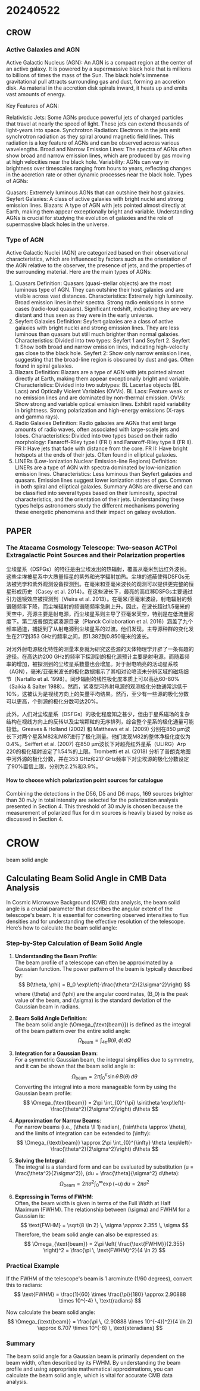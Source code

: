 
# 20240522
## CROW
### Active Galaxies and AGN
Active Galactic Nucleus (AGN):
An AGN is a compact region at the center of an active galaxy. It is powered by a supermassive black hole that is millions to billions of times the mass of the Sun. The black hole's immense gravitational pull attracts surrounding gas and dust, forming an accretion disk. As material in the accretion disk spirals inward, it heats up and emits vast amounts of energy.

Key Features of AGN:

Relativistic Jets: Some AGNs produce powerful jets of charged particles that travel at nearly the speed of light. These jets can extend thousands of light-years into space.
Synchrotron Radiation: Electrons in the jets emit synchrotron radiation as they spiral around magnetic field lines. This radiation is a key feature of AGNs and can be observed across various wavelengths.
Broad and Narrow Emission Lines: The spectra of AGNs often show broad and narrow emission lines, which are produced by gas moving at high velocities near the black hole.
Variability: AGNs can vary in brightness over timescales ranging from hours to years, reflecting changes in the accretion rate or other dynamic processes near the black hole.
Types of AGNs:

Quasars: Extremely luminous AGNs that can outshine their host galaxies.
Seyfert Galaxies: A class of active galaxies with bright nuclei and strong emission lines.
Blazars: A type of AGN with jets pointed almost directly at Earth, making them appear exceptionally bright and variable.
Understanding AGNs is crucial for studying the evolution of galaxies and the role of supermassive black holes in the universe.

### Type of AGN
Active Galactic Nuclei (AGN) are categorized based on their observational characteristics, which are influenced by factors such as the orientation of the AGN relative to the observer, the presence of jets, and the properties of the surrounding material. Here are the main types of AGNs:

1. Quasars
Definition: Quasars (quasi-stellar objects) are the most luminous type of AGN. They can outshine their host galaxies and are visible across vast distances.
Characteristics:
Extremely high luminosity.
Broad emission lines in their spectra.
Strong radio emissions in some cases (radio-loud quasars).
Significant redshift, indicating they are very distant and thus seen as they were in the early universe.
2. Seyfert Galaxies
Definition: Seyfert galaxies are a class of active galaxies with bright nuclei and strong emission lines. They are less luminous than quasars but still much brighter than normal galaxies.
Characteristics:
Divided into two types: Seyfert 1 and Seyfert 2.
Seyfert 1: Show both broad and narrow emission lines, indicating high-velocity gas close to the black hole.
Seyfert 2: Show only narrow emission lines, suggesting that the broad-line region is obscured by dust and gas.
Often found in spiral galaxies.
3. Blazars
Definition: Blazars are a type of AGN with jets pointed almost directly at Earth, making them appear exceptionally bright and variable.
Characteristics:
Divided into two subtypes: BL Lacertae objects (BL Lacs) and Optically Violent Variables (OVVs).
BL Lacs: Feature weak or no emission lines and are dominated by non-thermal emission.
OVVs: Show strong and variable optical emission lines.
Exhibit rapid variability in brightness.
Strong polarization and high-energy emissions (X-rays and gamma rays).
4. Radio Galaxies
Definition: Radio galaxies are AGNs that emit large amounts of radio waves, often associated with large-scale jets and lobes.
Characteristics:
Divided into two types based on their radio morphology: Fanaroff-Riley type I (FR I) and Fanaroff-Riley type II (FR II).
FR I: Have jets that fade with distance from the core.
FR II: Have bright hotspots at the ends of their jets.
Often found in elliptical galaxies.
5. LINERs (Low-Ionization Nuclear Emission-line Regions)
Definition: LINERs are a type of AGN with spectra dominated by low-ionization emission lines.
Characteristics:
Less luminous than Seyfert galaxies and quasars.
Emission lines suggest lower ionization states of gas.
Common in both spiral and elliptical galaxies.
Summary
AGNs are diverse and can be classified into several types based on their luminosity, spectral characteristics, and the orientation of their jets. Understanding these types helps astronomers study the different mechanisms powering these energetic phenomena and their impact on galaxy evolution.

## PAPER
### The Atacama Cosmology Telescope: Two-season ACTPol Extragalactic Point Sources and their Polarization properties

尘埃星系（DSFGs）的特征是由尘埃发出的热辐射，覆盖从毫米到远红外波长。这些尘埃被星系中大质量恒星的紫外和光学辐射加热。尘埃的遮蔽使得DSFGs无法被光学和紫外观测设备探测到。在毫米和亚毫米波长的观测可以提供更完整的恒星形成历史（Casey et al. 2014）。在这些波长下，最亮的高红移DSFGs主要通过引力透镜效应被探测到（Vieira et al. 2013）。在毫米/亚毫米波段，射电辐射的频谱随频率下降，而尘埃辐射的频谱随频率急剧上升。因此，在波长超过1.5毫米的天空中，亮源主要是射电源，而尘埃星系则主导了亚毫米天空，特别是在低流量密度下。第二版普朗克紧凑源目录（Planck Collaboration et al. 2016）涵盖了九个频率通道，捕捉到了从射电源到尘埃星系的过渡。他们发现，主导源种群的变化发生在217到353 GHz的频率之间，即1.382到0.850毫米的波长。

对河外射电源极化特性的测量本身就为研究这些源的天体物理学开辟了一条有趣的途径。在高达约200 GHz的频率下探测到的极化源预计主要是射电源，而随着频率的增加，被探测到的尘埃星系数量也会增加。对于射电响亮的活动星系核（AGN），毫米/亚毫米波长的极化数据揭示了其相对论喷流未分辨区域的磁场细节（Nartallo et al. 1998）。同步辐射的线性极化度本质上可以高达60-80%（Saikia & Salter 1988）。然而，紧凑型河外射电源的观测极化分数通常远低于10%，这被认为是视线方向上的矢量平均结果。然而，至少有一些源的极化分数可以更高，个别源的极化分数可达20%。

此外，人们对尘埃星系（DSFGs）的极化程度知之甚少，但由于星系磁场的复杂结构在视线方向上的反转以及尘埃颗粒的无序排列，综合整个星系的极化通量可能较低。Greaves & Holland (2002) 和 Matthews et al. (2009) 分别在850 μm波长下对两个星系M82和M87进行了极化测量。他们发现M82的整体净极化度仅为0.4%。Seiffert et al. (2007) 在850 μm波长下对超亮红外星系（ULIRG）Arp 220的极化辐射设定了1.54%的上限。Trombetti et al. (2018) 分析了普朗克地图中河外源的极化分数，并在353 GHz和217 GHz频率下对尘埃源的极化分数设定了90%置信上限，分别为2.2%和3.9%。
#### How to choose which polarization point sources for catalogue
Combining the detections in the D56, D5 and D6 maps, 169 sources brighter than 30 mJy in total intensity are selected for the polarization analysis presented in Section 4. This threshold of 30 mJy is chosen because the measurement of polarized flux for dim sources is heavily biased by noise as discussed in Section 4.

# CROW
beam solid angle
## Calculating Beam Solid Angle in CMB Data Analysis

In Cosmic Microwave Background (CMB) data analysis, the beam solid angle is a crucial parameter that describes the angular extent of the telescope's beam. It is essential for converting observed intensities to flux densities and for understanding the effective resolution of the telescope. Here’s how to calculate the beam solid angle:

### Step-by-Step Calculation of Beam Solid Angle

1. **Understanding the Beam Profile**:  
   The beam profile of a telescope can often be approximated by a Gaussian function. The power pattern of the beam is typically described by:
   $$
   B(\theta, \phi) = B_0 \exp\left(-\frac{\theta^2}{2\sigma^2}\right)
   $$
   where \(\theta\) and \(\phi\) are the angular coordinates, \(B_0\) is the peak value of the beam, and \(\sigma\) is the standard deviation of the Gaussian beam in radians.

2. **Beam Solid Angle Definition**:  
   The beam solid angle \(\Omega_{\text{beam}}\) is defined as the integral of the beam pattern over the entire solid angle:
   $$
   \Omega_{\text{beam}} = \int_{4\pi} B(\theta, \phi) d\Omega
   $$

3. **Integration for a Gaussian Beam**:  
   For a symmetric Gaussian beam, the integral simplifies due to symmetry, and it can be shown that the beam solid angle is:
   $$
   \Omega_{\text{beam}} = 2\pi \int_{0}^{\pi} \sin\theta \, B(\theta) \, d\theta
   $$
   Converting the integral into a more manageable form by using the Gaussian beam profile:
   $$
   \Omega_{\text{beam}} = 2\pi \int_{0}^{\pi} \sin\theta \exp\left(-\frac{\theta^2}{2\sigma^2}\right) d\theta
   $$

4. **Approximation for Narrow Beams**:  
   For narrow beams (i.e., \(\theta \ll 1\) radian), \(\sin\theta \approx \theta\), and the limits of integration can be extended to \(\infty\):
   $$
   \Omega_{\text{beam}} \approx 2\pi \int_{0}^{\infty} \theta \exp\left(-\frac{\theta^2}{2\sigma^2}\right) d\theta
   $$

5. **Solving the Integral**:  
   The integral is a standard form and can be evaluated by substitution \(u = \frac{\theta^2}{2\sigma^2}\), \(du = \frac{\theta}{\sigma^2} d\theta\):
   $$
   \Omega_{\text{beam}} = 2\pi \sigma^2 \int_{0}^{\infty} \exp(-u) \, du = 2\pi \sigma^2
   $$

6. **Expressing in Terms of FWHM**:  
   Often, the beam width is given in terms of the Full Width at Half Maximum (FWHM). The relationship between \(\sigma\) and FWHM for a Gaussian is:
   $$
   \text{FWHM} = \sqrt{8 \ln 2} \, \sigma \approx 2.355 \, \sigma
   $$
   Therefore, the beam solid angle can also be expressed as:
   $$
   \Omega_{\text{beam}} = 2\pi \left( \frac{\text{FWHM}}{2.355} \right)^2 = \frac{\pi \, \text{FWHM}^2}{4 \ln 2}
   $$

### Practical Example

If the FWHM of the telescope's beam is 1 arcminute (1/60 degrees), convert this to radians:
$$
\text{FWHM} = \frac{1}{60} \times \frac{\pi}{180} \approx 2.90888 \times 10^{-4} \, \text{radians}
$$

Now calculate the beam solid angle:
$$
\Omega_{\text{beam}} = \frac{\pi \, (2.90888 \times 10^{-4})^2}{4 \ln 2} \approx 6.707 \times 10^{-8} \, \text{steradians}
$$

### Summary

The beam solid angle for a Gaussian beam is primarily dependent on the beam width, often described by its FWHM. By understanding the beam profile and using appropriate mathematical approximations, you can calculate the beam solid angle, which is vital for accurate CMB data analysis.

